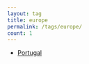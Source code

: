 ```yaml
---
layout: tag
title: europe
permalink: /tags/europe/
count: 1
---
```


- [Portugal](https://ansari.io/travel/portugal-trip/)

